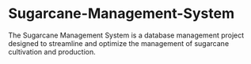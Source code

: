 # Sugarcane-Management-System
The Sugarcane Management System is a database management project designed to streamline and optimize the management of sugarcane cultivation and production.
